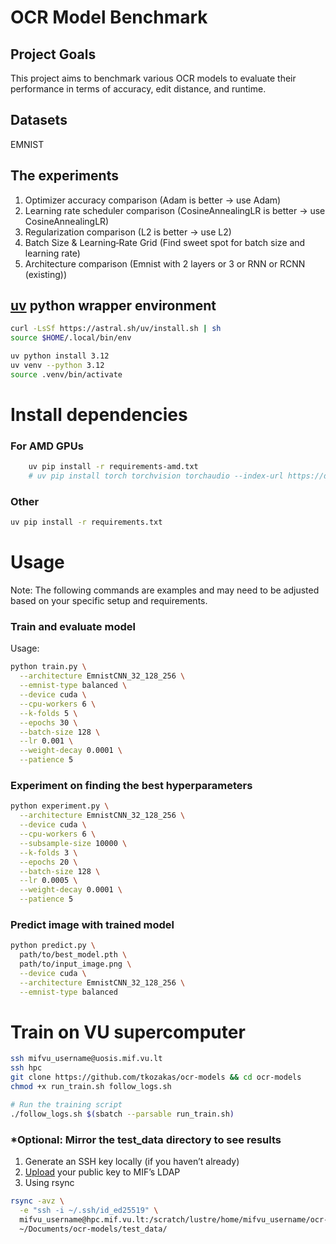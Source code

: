 # OCR Model Benchmark

## Project Goals

This project aims to benchmark various OCR models to evaluate their performance in terms of
accuracy, edit distance, and runtime.

## Datasets
EMNIST

## The experiments
1. Optimizer accuracy comparison (Adam is better -> use Adam)
2. Learning rate scheduler comparison (CosineAnnealingLR is better -> use CosineAnnealingLR)
3. Regularization comparison (L2 is better -> use L2)
4. Batch Size & Learning‐Rate Grid (Find sweet spot for batch size and learning rate)
5. Architecture comparison (Emnist with 2 layers or 3 or RNN or RCNN (existing))


## [uv](https://github.com/astral-sh/uv) python wrapper environment
```bash
curl -LsSf https://astral.sh/uv/install.sh | sh
source $HOME/.local/bin/env

uv python install 3.12
uv venv --python 3.12
source .venv/bin/activate
```

# Install dependencies
### For AMD GPUs
```bash
    uv pip install -r requirements-amd.txt
    # uv pip install torch torchvision torchaudio --index-url https://download.pytorch.org/whl/rocm6.2
```
### Other
```bash
uv pip install -r requirements.txt
```

# Usage
Note: The following commands are examples and may need to be adjusted based on your specific setup and requirements.

### Train and evaluate model

Usage:
```bash
python train.py \
  --architecture EmnistCNN_32_128_256 \
  --emnist-type balanced \
  --device cuda \
  --cpu-workers 6 \
  --k-folds 5 \
  --epochs 30 \
  --batch-size 128 \
  --lr 0.001 \
  --weight-decay 0.0001 \
  --patience 5
```

### Experiment on finding the best hyperparameters
```bash
python experiment.py \
  --architecture EmnistCNN_32_128_256 \
  --device cuda \
  --cpu-workers 6 \
  --subsample-size 10000 \
  --k-folds 3 \
  --epochs 20 \
  --batch-size 128 \
  --lr 0.0005 \
  --weight-decay 0.0001 \
  --patience 5
```
### Predict image with trained model
```bash
python predict.py \
  path/to/best_model.pth \
  path/to/input_image.png \
  --device cuda \
  --architecture EmnistCNN_32_128_256 \
  --emnist-type balanced
```

# Train on VU supercomputer
```bash
ssh mifvu_username@uosis.mif.vu.lt
ssh hpc
git clone https://github.com/tkozakas/ocr-models && cd ocr-models
chmod +x run_train.sh follow_logs.sh

# Run the training script
./follow_logs.sh $(sbatch --parsable run_train.sh)
```

### *Optional: Mirror the test_data directory to see results
1. Generate an SSH key locally (if you haven’t already)
2. [Upload](https://mif.vu.lt/ldap/sshkey.php) your public key to MIF’s LDAP
3. Using rsync
```bash
rsync -avz \
  -e "ssh -i ~/.ssh/id_ed25519" \
  mifvu_username@hpc.mif.vu.lt:/scratch/lustre/home/mifvu_username/ocr-models/test_data/ \
  ~/Documents/ocr-models/test_data/
```